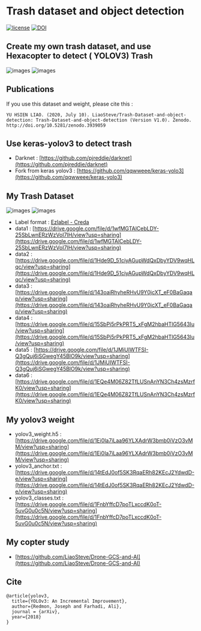 # Trash dataset and object detection
[![license](https://img.shields.io/github/license/mashape/apistatus.svg)](LICENSE)
[![DOI](https://zenodo.org/badge/DOI/10.5281/zenodo.3939059.svg)](https://doi.org/10.5281/zenodo.3939059)
## Create my own trash dataset, and use Hexacopter to detect ( YOLOV3) Trash 
![images](https://github.com/LiaoSteve/Trash-Dataset-and-object-detection/blob/master/result/result1.PNG)
![images](https://github.com/LiaoSteve/Trash-Dataset-and-object-detection/blob/master/result/result3.PNG)

## Publications
If you use this dataset and weight, please cite this : 
```
YU HSIEN LIAO. (2020, July 10). LiaoSteve/Trash-Dataset-and-object-detection: Trash-Dataset-and-object-detection (Version V1.0). Zenodo. http://doi.org/10.5281/zenodo.3939059
```
## Use keras-yolov3 to detect trash
* Darknet : [https://github.com/pjreddie/darknet](https://github.com/pjreddie/darknet)
* Fork from keras yolov3 : [https://github.com/qqwweee/keras-yolo3](https://github.com/qqwweee/keras-yolo3)
  
## My Trash Dataset
![images](https://github.com/LiaoSteve/Trash-Dataset-and-object-detection/blob/master/result/result5.PNG)
![images](https://github.com/LiaoSteve/Trash-Dataset-and-object-detection/blob/master/result/result4.PNG)
* Label format : [Ezlabel - Creda](https://www.aicreda.com/)
* data1 : [https://drive.google.com/file/d/1wfMGTAlCebLDY-25SbLwnERzWzVoI7IH/view?usp=sharing](https://drive.google.com/file/d/1wfMGTAlCebLDY-25SbLwnERzWzVoI7IH/view?usp=sharing)
* data2 : [https://drive.google.com/file/d/1Hde9D_51ciyAGupWdQxDbyYDV9wqHLqc/view?usp=sharing](https://drive.google.com/file/d/1Hde9D_51ciyAGupWdQxDbyYDV9wqHLqc/view?usp=sharing)
* data3 : [https://drive.google.com/file/d/143oaiRhyheRHvU9Y0jcXT_eF0BaGaqap/view?usp=sharing](https://drive.google.com/file/d/143oaiRhyheRHvU9Y0jcXT_eF0BaGaqap/view?usp=sharing)
* data4 : [https://drive.google.com/file/d/15SbPi5rPkPRT5_xFgM2hbaHTlG5643Iu/view?usp=sharing](https://drive.google.com/file/d/15SbPi5rPkPRT5_xFgM2hbaHTlG5643Iu/view?usp=sharing)
* data5 : [https://drive.google.com/file/d/1JMiUIWTFSI-Q3gQuj6iSGwegY45BlO9k/view?usp=sharing](https://drive.google.com/file/d/1JMiUIWTFSI-Q3gQuj6iSGwegY45BlO9k/view?usp=sharing)
* data6 : [https://drive.google.com/file/d/1EQe4M06Z82TfLUSnAnYN3Ch4zsMzrfK0/view?usp=sharing](https://drive.google.com/file/d/1EQe4M06Z82TfLUSnAnYN3Ch4zsMzrfK0/view?usp=sharing)
## My yolov3 weight
* yolov3_weight.h5 : [https://drive.google.com/file/d/1Ei0la7iLaa96YLXAdrW3bmb0iVzO3vMM/view?usp=sharing](https://drive.google.com/file/d/1Ei0la7iLaa96YLXAdrW3bmb0iVzO3vMM/view?usp=sharing)
* yolov3_anchor.txt : [https://drive.google.com/file/d/14tEdJ0of5SK3RqaERh82KEcJ2YdwdD-e/view?usp=sharing](https://drive.google.com/file/d/14tEdJ0of5SK3RqaERh82KEcJ2YdwdD-e/view?usp=sharing)
* yolov3_classes.txt : [https://drive.google.com/file/d/1FnbYffcD7poTLxccdK0oT-5uvG0u0c5N/view?usp=sharing](https://drive.google.com/file/d/1FnbYffcD7poTLxccdK0oT-5uvG0u0c5N/view?usp=sharing)
## My copter study
* [https://github.com/LiaoSteve/Drone-GCS-and-AI](https://github.com/LiaoSteve/Drone-GCS-and-AI)
## Cite
```
@article{yolov3,
  title={YOLOv3: An Incremental Improvement},
  author={Redmon, Joseph and Farhadi, Ali},
  journal = {arXiv},
  year={2018}
}
```
